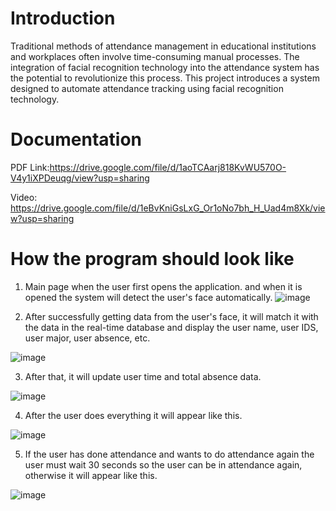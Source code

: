 # Introduction

Traditional methods of attendance management in educational institutions and workplaces often involve time-consuming manual processes. The integration of facial recognition technology into the attendance system has the potential to revolutionize this process. This project introduces a system designed to automate attendance tracking using facial recognition technology.

# Documentation 

PDF Link:https://drive.google.com/file/d/1aoTCAarj818KvWU570O-V4y1iXPDeuqg/view?usp=sharing

Video: https://drive.google.com/file/d/1eBvKniGsLxG_Or1oNo7bh_H_Uad4m8Xk/view?usp=sharing

# How the program should look like

1.	Main page when the user first opens the application. and when it is opened the system will detect the user's face automatically. 
![image](https://github.com/Mbulss/Final-Project-AlgoAndProg-Haniif/assets/143860492/d4133906-dc2b-45d1-a7ba-683169ab3cde)

2.	After successfully getting data from the user's face, it will match it with the data in the real-time database and display the user name, user IDS, user major, user absence, etc.

![image](https://github.com/Mbulss/Final-Project-AlgoAndProg-Haniif/assets/143860492/ca8e4952-6718-4156-a24a-dc76c35e5117)

3.	After that, it will update user time and total absence data.

![image](https://github.com/Mbulss/Final-Project-AlgoAndProg-Haniif/assets/143860492/c1fa9be3-9948-4a06-9051-db230a762203)

4.	After the user does everything it will appear like this.

![image](https://github.com/Mbulss/Final-Project-AlgoAndProg-Haniif/assets/143860492/6dd3f86c-bfe9-445f-99b2-1f7b89f25e8c)

5.	If the user has done attendance and wants to do attendance again the user must wait 30 seconds so the user can be in attendance again, otherwise it will appear like this.

![image](https://github.com/Mbulss/Final-Project-AlgoAndProg-Haniif/assets/143860492/988b6a94-e13a-497d-8889-72077d07a466)

